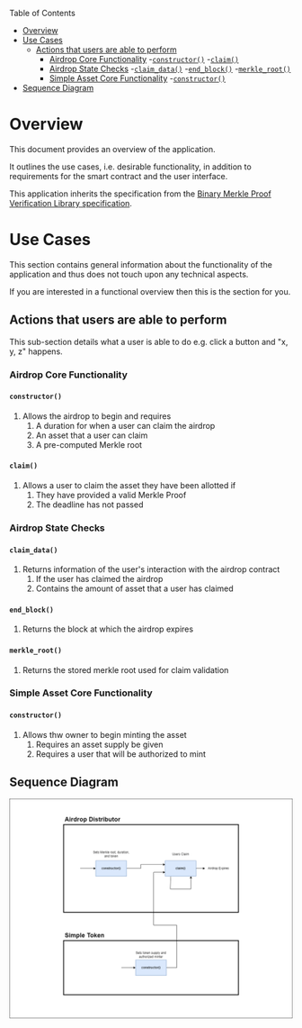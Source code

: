 Table of Contents
- [Overview](#overview)
- [Use Cases](#use-cases)
  - [Actions that users are able to perform](#actions-that-users-are-able-to-perform)
    - [Airdrop Core Functionality](#airdrop-core-functionality)
        -[`constructor()`](#constructor)
        -[`claim()`](#claim)
    - [Airdrop State Checks](#airdrop-state-checks)
        -[`claim_data()`](#claim_data)
        -[`end_block()`](#end_block)
        -[`merkle_root()`](#merkle_root)
    - [Simple Asset Core Functionality](#simple-asset-core-functionality)
        -[`constructor()`](#constructor-1)
- [Sequence Diagram](#sequence-diagram)

# Overview

This document provides an overview of the application.

It outlines the use cases, i.e. desirable functionality, in addition to requirements for the smart contract and the user interface.

This application inherits the specification from the [Binary Merkle Proof Verification Library specification](https://github.com/FuelLabs/sway-libs/blob/master/sway_libs/src/merkle_proof/SPECIFICATION.md).

# Use Cases

This section contains general information about the functionality of the application and thus does not touch upon any technical aspects.

If you are interested in a functional overview then this is the section for you.

## Actions that users are able to perform

This sub-section details what a user is able to do e.g. click a button and "x, y, z" happens.

### Airdrop Core Functionality

#### `constructor()`

1. Allows the airdrop to begin and requires
    1. A duration for when a user can claim the airdrop
    2. An asset that a user can claim
    3. A pre-computed Merkle root

#### `claim()`

1. Allows a user to claim the asset they have been allotted if
    1. They have provided a valid Merkle Proof
    2. The deadline has not passed

### Airdrop State Checks

#### `claim_data()`

1. Returns information of the user's interaction with the airdrop contract
    1. If the user has claimed the airdrop
    2. Contains the amount of asset that a user has claimed

#### `end_block()`

1. Returns the block at which the airdrop expires

#### `merkle_root()`

1. Returns the stored merkle root used for claim validation

### Simple Asset Core Functionality

#### `constructor()`

1. Allows thw owner to begin minting the asset
    1. Requires an asset supply be given
    2. Requires a user that will be authorized to mint

## Sequence Diagram

![Airdrop Sequence Diagram](.docs/airdrop-sequence-diagram.png)
